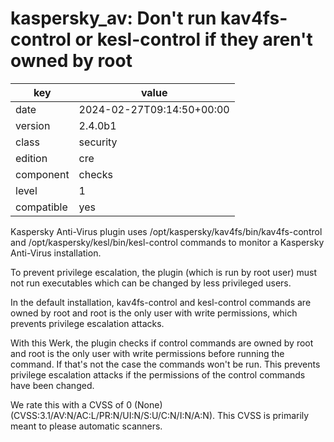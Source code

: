 [//]: # (werk v2)
# kaspersky_av: Don't run kav4fs-control or kesl-control if they aren't owned by root

key        | value
---------- | ---
date       | 2024-02-27T09:14:50+00:00
version    | 2.4.0b1
class      | security
edition    | cre
component  | checks
level      | 1
compatible | yes

Kaspersky Anti-Virus plugin uses /opt/kaspersky/kav4fs/bin/kav4fs-control and
/opt/kaspersky/kesl/bin/kesl-control commands to monitor a Kaspersky Anti-Virus
installation.

To prevent privilege escalation, the plugin (which is run by root user) must
not run executables which can be changed by less privileged users.

In the default installation, kav4fs-control and kesl-control commands are owned
by root and root is the only user with write permissions, which prevents privilege
escalation attacks.

With this Werk, the plugin checks if control commands are owned by root and root
is the only user with write permissions before running the command. If that's not
the case the commands won't be run. This prevents privilege escalation attacks if
the permissions of the control commands have been changed.

We rate this with a CVSS of 0 (None) (CVSS:3.1/AV:N/AC:L/PR:N/UI:N/S:U/C:N/I:N/A:N).
This CVSS is primarily meant to please automatic scanners.
